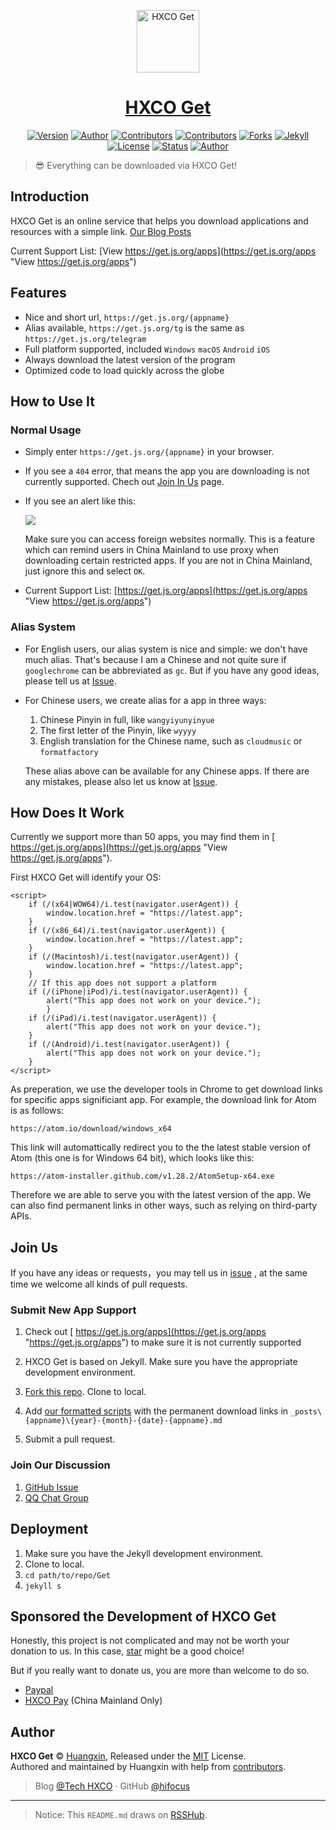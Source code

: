 <p align="center">
<img src="https://i.imgur.com/up45bpO.png" alt="HXCO Get" width="100">
</p>

<h1 align="center"><a href="https://get.js.org" target="_blank">HXCO Get</a></h1>

<p align="center">
<a href="https://github.com/hxco/Get/releases"><img alt="Version" src="https://img.shields.io/github/release/hxco/get/all.svg?style=flat-square"/></a>
<a href="https://tech.hxco.de" target="_blank"><img alt="Author" src="https://img.shields.io/badge/author-Huangxin-red.svg?style=flat-square"/></a>
<a href="https://github.com/hxco/Get/graphs/contributors"><img alt="Contributors" src="https://img.shields.io/github/contributors/hxco/get.svg?style=flat-square"/></a>
<a href="https://github.com/hxco/Get/stargazers"><img alt="Contributors" src="https://img.shields.io/github/stars/hxco/Get.svg?style=flat-square"/></a>
<a href="https://github.com/hxco/Get/fork"><img alt="Forks" src="https://img.shields.io/github/forks/hxco/get.svg?style=flat-square"/></a>
<a href="https://jekyllrb.com/"><img alt="Jekyll" src="https://img.shields.io/badge/powered_by-Jekyll-green.svg?style=flat-square"/></a>
<a href="https://github.com/hxco/Get/blob/master/LICENSE"><img alt="License" src="https://img.shields.io/github/license/hxco/Get.svg?style=flat-square"/></a>
<a href="https://get.js.org"><img alt="Status" src="https://img.shields.io/website-up-down-green-red/https/get.js.org.svg?style=flat-square&label=Service%20Status"/></a>
<a href="https://github.com/hxco/Get/blob/master/README.md"><img alt="Author" src="https://img.shields.io/badge/English Docs-Here-red.svg?style=flat-square"/></a>
</p>

> 😎 Everything can be downloaded via HXCO Get!

## Introduction

HXCO Get is an online service that helps you download applications and resources with a simple link. [Our Blog Posts](https://pages.qrcdn.com/translocation/hxco-get-posts)

Current Support List: [View https://get.js.org/apps](https://get.js.org/apps "View https://get.js.org/apps")

## Features

- Nice and short url, `https://get.js.org/{appname}`
- Alias available, `https://get.js.org/tg` is the same as `https://get.js.org/telegram`
- Full platform supported, included `Windows` `macOS` `Android` `iOS`
- Always download the latest version of the program
- Optimized code to load quickly across the globe

## How to Use It

### Normal Usage

- Simply enter `https://get.js.org/{appname}` in your browser.

- If you see a `404` error, that means the app you are downloading is not currently supported. Chech out [Join In Us](https://github.com/hxco/Get#join-us) page.

- If you see an alert like this:

  ![](https://upload.cc/i1/2018/07/20/MoXczF.png)

  Make sure you can access foreign websites normally. This is a feature which can remind users in China Mainland to use proxy when downloading certain restricted apps. If you are not in China Mainland, just ignore this and select `OK`.

- Current Support List: [https://get.js.org/apps](https://get.js.org/apps "View https://get.js.org/apps")

### Alias System

- For English users, our alias system is nice and simple: we don't have much alias. That's because I am a Chinese and not quite sure if `googlechrome` can be abbreviated as `gc`. But if you have any good ideas, please tell us at [Issue](https://github.com/hxco/Get/issue).

- For Chinese users, we create alias for a app in three ways:

  1. Chinese Pinyin in full, like `wangyiyunyinyue`
  2. The first letter of the Pinyin, like `wyyyy`
  3. English translation for the Chinese name, such as `cloudmusic` or `formatfactory`

  These alias above can be available for any Chinese apps. If there are any mistakes, please also let us know at [Issue](https://github.com/hxco/Get/issue).

## How Does It Work

Currently we support more than 50 apps, you may find them in [ https://get.js.org/apps](https://get.js.org/apps "View https://get.js.org/apps").

First HXCO Get will identify your OS:

```
<script>
    if (/(x64|WOW64)/i.test(navigator.userAgent)) {
        window.location.href = "https://latest.app";
    }
    if (/(x86_64)/i.test(navigator.userAgent)) {
        window.location.href = "https://latest.app";
    }
    if (/(Macintosh)/i.test(navigator.userAgent)) {
        window.location.href = "https://latest.app";
    }
	// If this app does not support a platform
    if (/(iPhone|iPod)/i.test(navigator.userAgent)) {
        alert("This app does not work on your device.");
        }
    if (/(iPad)/i.test(navigator.userAgent)) {
        alert("This app does not work on your device.");
    }
    if (/(Android)/i.test(navigator.userAgent)) {
        alert("This app does not work on your device.");
    }
</script>
```

As preperation,  we use the developer tools in Chrome to get download links for specific apps significiant app. For example, the download link for Atom is as follows:

`https://atom.io/download/windows_x64`

This link will automattically redirect you to the the latest stable version of Atom (this one is for Windows 64 bit), which looks like this: 

`https://atom-installer.github.com/v1.28.2/AtomSetup-x64.exe`

Therefore we are able to serve you with the latest version of the app. We can also find permanent links in other ways, such as relying on third-party APIs.

## Join Us

If you have any ideas or requests，you may tell us in [issue](https://github.com/hxco/Get/issues) , at the same time we welcome all kinds of pull requests.


### Submit New App Support

1.  Check out [ https://get.js.org/apps](https://get.js.org/apps "https://get.js.org/apps") to make sure it is not currently supported

1. HXCO Get is based on Jekyll. Make sure you have the appropriate development environment.

1. [Fork this repo](https://github.com/hxco/Get/fork "Fork this repo"). Clone to local. 

1.  Add [our formatted scripts](https://github.com/hxco/Get#how-does-it-work "our formatted scripts") with the permanent download links in `_posts\{appname}\{year}-{month}-{date}-{appname}.md`

1. Submit a pull request.


### Join Our Discussion

1.  [GitHub Issue](https://github.com/hxco/Get/issues)
1.  [QQ Chat Group](https://tech.hxco.de/announcement/join-chat-group.html)

## Deployment

1. Make sure you have the Jekyll development environment.
2. Clone to local.
3. `cd path/to/repo/Get`
4. `jekyll s`

## Sponsored the Development of HXCO Get

Honestly, this project is not complicated and may not be worth your donation to us. In this case, [star](https://github.com/hxco/Get/stargazers "star") might be a good choice!

But if you really want to donate us, you are more than welcome to do so.

- [Paypal](https://paypal.me/hxco)
- [HXCO Pay](https://c1.hx.taifua.com/hx/) (China Mainland Only)


## Author

**HXCO Get** © [Huangxin](https://github.com/hifocus), Released under the [MIT](https://github.com/hxco/Get/blob/master/LICENSE) License.<br>
Authored and maintained by Huangxin with help from [contributors](https://github.com/hxco/Get/contributors).

> Blog [@Tech HXCO](https://tech.hxco.de) · GitHub [@hifocus](https://github.com/hifocus)

<hr>

> Notice: This `README.md` draws on [RSSHub](https://github.com/DIYgod/RSSHub).